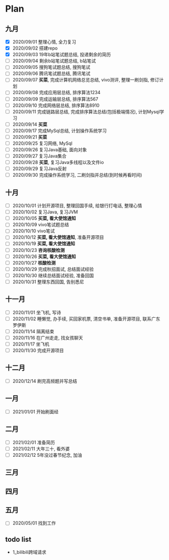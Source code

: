 # Plan
## 九月
- [x] 2020/09/01 整理心情, 全力复习
- [x] 2020/09/02 搭建repo
- [x] 2020/09/03 19年b站笔试题总结, 投递剩余的简历
- [ ] 2020/09/04 剩余b站笔试题总结, b站笔试
- [ ] 2020/09/05 搜狗笔试题总结, 搜狗笔试
- [ ] 2020/09/06 腾讯笔试题总结, 腾讯笔试
- [ ] 2020/09/07 **买菜**, 完成计算机网络总览总结, vivo测评, 整理一刷剑指, 修订计划
- [ ] 2020/09/08 完成应用层总结, 排序算法1234
- [ ] 2020/09/09 完成运输层总结, 排序算法567
- [ ] 2020/09/10 完成网络层总结, 排序算法8910
- [ ] 2020/09/11 完成链路层总结, 完成排序算法总结(包括极端情况), 计划Mysql学习
- [ ] 2020/09/14 **买菜**
- [ ] 2020/09/17 完成MySql总结, 计划操作系统学习
- [ ] 2020/09/21 **买菜**
- [ ] 2020/09/25 复习网络, MySql
- [ ] 2020/09/26 复习Java基础, 面向对象
- [ ] 2020/09/27 复习Java集合
- [ ] 2020/09/28 **买菜**, 复习Java多线程以及文件io
- [ ] 2020/09/29 复习Java反射
- [ ] 2020/09/30 完成操作系统学习, 二刷剑指并总结(到时候再看时间)

## 十月
- [ ] 2020/10/01 计划开源项目, 整理回国手续, 给银行打电话, 整理心情
- [ ] 2020/10/02 复习Java, 复习JVM
- [ ] 2020/10/05 **买菜, 看大使馆通知**
- [ ] 2020/10/09 vivo笔试题总结
- [ ] 2020/10/10 vivo笔试
- [ ] 2020/10/12 **买菜, 看大使馆通知**, 准备开源项目
- [ ] 2020/10/19 **买菜, 看大使馆通知**
- [ ] 2020/10/23 **咨询核酸检测**
- [ ] 2020/10/26 **买菜, 看大使馆通知**
- [ ] 2020/10/27 **核酸检测**
- [ ] 2020/10/29 完成秋招面试, 总结面试经验
- [ ] 2020/10/30 继续总结面试经验, 准备回国
- [ ] 2020/10/31 整理东西回国, 告别悉尼

## 十一月
- [ ] 2020/11/01 坐飞机, 写诗
- [ ] 2020/11/02 睡懒觉, 办手续, 买回家机票, 清空书单, 准备开源项目, 联系广东罗伊斯
- [ ] 2020/11/14 隔离结束
- [ ] 2020/11/16 在广州走走, 找女孩聊天
- [ ] 2020/11/17 坐飞机
- [ ] 2020/11/30 完成开源项目

## 十二月
- [ ] 2020/12/14 刷完高频题并写总结

## 一月
- [ ] 2021/01/01 开始刷面经

## 二月
- [ ] 2021/02/01 准备简历
- [ ] 2021/02/11 大年三十, 看外婆
- [ ] 2021/02/12 5年没过春节纪念, 加油

## 三月

## 四月

## 五月
- [ ] 2020/05/01 找到工作



## todo list
- 1_bilibili跨域请求